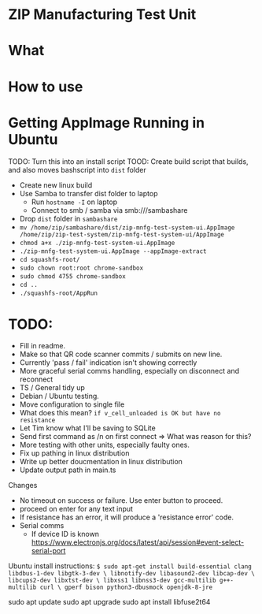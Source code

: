 # ZIP Manufacturing Test Unit

# What

# How to use

# Getting AppImage Running in Ubuntu
TODO: Turn this into an install script
TOOD: Create build script that builds, and also moves bashscript into `dist` folder
- Create new linux build
- Use Samba to transfer dist folder to laptop
  - Run `hostname -I` on laptop
  - Connect to smb / samba via smb://<hostip>/sambashare
- Drop `dist` folder in `sambashare`
- `mv /home/zip/sambashare/dist/zip-mnfg-test-system-ui.AppImage /home/zip/zip-test-system/zip-mnfg-test-system-ui/AppImage`
- `chmod a+x ./zip-mnfg-test-system-ui.AppImage`
- `./zip-mnfg-test-system-ui.AppImage --appImage-extract`
- `cd squashfs-root/`
- `sudo chown root:root chrome-sandbox`
- `sudo chmod 4755 chrome-sandbox`
- `cd ..`
- `./squashfs-root/AppRun`


# TODO:
- Fill in readme.
- Make so that QR code scanner commits / submits on new line.
- Currently 'pass / fail' indication isn't showing correctly
- More graceful serial comms handling, especially on disconnect and reconnect
- TS / General tidy up
- Debian / Ubuntu testing.
- Move configuration to single file
- What does this mean? `if v_cell_unloaded is OK but have no resistance`
- Let Tim know what I'll be saving to SQLite
- Send first command as /n on first connect => What was reason for this?
- More testing with other units, especially faulty ones.
- Fix up pathing in linux distribution
- Write up better doucmentation in linux distribution
- Update output path in main.ts

Changes
- No timeout on success or failure. Use enter button to proceed.
- proceed on enter for any text input
- If resistance has an error, it will produce a 'resistance error' code.
- Serial comms
  - If device ID is known https://www.electronjs.org/docs/latest/api/session#event-select-serial-port

Ubuntu install instructions:
`$ sudo apt-get install build-essential clang libdbus-1-dev libgtk-3-dev \
                       libnotify-dev libasound2-dev libcap-dev \
                       libcups2-dev libxtst-dev \
                       libxss1 libnss3-dev gcc-multilib g++-multilib curl \
                       gperf bison python3-dbusmock openjdk-8-jre`

sudo apt update
sudo apt upgrade
sudo apt install libfuse2t64


